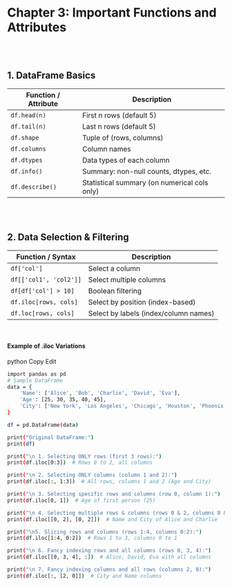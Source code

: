 #
# Chapter 3: Important Functions and Attributes

<br>
<br>

## 1. DataFrame Basics

| Function / Attribute | Description                            |
| -------------------- | -------------------------------------- |
| `df.head(n)`         | First n rows (default 5)               |
| `df.tail(n)`         | Last n rows (default 5)                |
| `df.shape`           | Tuple of (rows, columns)               |
| `df.columns`         | Column names                           |
| `df.dtypes`          | Data types of each column              |
| `df.info()`          | Summary: non-null counts, dtypes, etc. |
| `df.describe()`      | Statistical summary (on numerical cols only)   |


<br>
<br>

## 2. Data Selection & Filtering
| Function / Syntax       | Description                           |
| ----------------------- | ------------------------------------- |
| `df['col']`             | Select a column                       |
| `df[['col1', 'col2']]`  | Select multiple columns               |
| `df[df['col'] > 10]`    | Boolean filtering                     |
| `df.iloc[rows, cols]`   | Select by position (index-based)      |
| `df.loc[rows, cols]`    | Select by labels (index/column names) |
<br>

#### Example of .iloc Variations
python
Copy
Edit

```bash
import pandas as pd
# Sample DataFrame
data = {
    'Name': ['Alice', 'Bob', 'Charlie', 'David', 'Eva'],
    'Age': [25, 30, 35, 40, 45],
    'City': ['New York', 'Los Angeles', 'Chicago', 'Houston', 'Phoenix']
}

df = pd.DataFrame(data) 

print("Original DataFrame:")
print(df)

print("\n 1. Selecting ONLY rows (first 3 rows):")
print(df.iloc[0:3])  # Rows 0 to 2, all columns

print("\n 2. Selecting ONLY columns (column 1 and 2):")
print(df.iloc[:, 1:3])  # All rows, columns 1 and 2 (Age and City)

print("\n 3. Selecting specific rows and columns (row 0, column 1):")
print(df.iloc[0, 1])  # Age of first person (25)

print("\n 4. Selecting multiple rows & columns (rows 0 & 2, columns 0 & 2):")
print(df.iloc[[0, 2], [0, 2]])  # Name and City of Alice and Charlie

print("\n5. Slicing rows and columns (rows 1:4, columns 0:2):")
print(df.iloc[1:4, 0:2])  # Rows 1 to 3, columns 0 to 1

print("\n 6. Fancy indexing rows and all columns (rows 0, 3, 4):")
print(df.iloc[[0, 3, 4], :])  # Alice, David, Eva with all columns

print("\n 7. Fancy indexing columns and all rows (columns 2, 0):")
print(df.iloc[:, [2, 0]])  # City and Name columns
```


<br>
<br>






